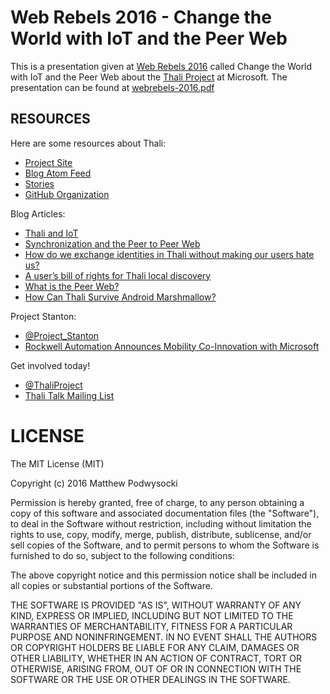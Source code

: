 # Web Rebels 2016 - Change the World with IoT and the Peer Web

This is a presentation given at [Web Rebels 2016](https://webrebels.org/) called Change the World with IoT and the Peer Web about the [Thali Project](http://thaliproject.org) at Microsoft.  The presentation can be found at [webrebels-2016.pdf](webrebels-2016.pdf)

## RESOURCES

Here are some resources about Thali:
- [Project Site](http://thaliproject.org)
- [Blog Atom Feed](http://thaliproject.org/atom)
- [Stories](http://thaliproject.org/stories)
- [GitHub Organization](https://github.com/thaliproject)

Blog Articles:
- [Thali and IoT](http://thaliproject.org/ThaliAndIoT/)
- [Synchronization and the Peer to Peer Web](http://www.goland.org/consistencyandpeertopeer/)
- [How do we exchange identities in Thali without making our users hate us?](http://www.goland.org/coinflippingforthali/)
- [A user’s bill of rights for Thali local discovery](http://www.goland.org/localdiscoverybillofrights/)
- [What is the Peer Web?](http://www.goland.org/webrtcthaliinthebrowser/)
- [How Can Thali Survive Android Marshmallow?](http://www.goland.org/fixmarshmallowmac/)

Project Stanton:
- [@Project_Stanton](https://twitter.com/project_stanton)
- [Rockwell Automation Announces Mobility Co-Innovation with Microsoft](http://www.businesswire.com/news/home/20151112006297/en/)

Get involved today!
- [@ThaliProject](https://twitter.com/thaliproject)
- [Thali Talk Mailing List](https://pairlist10.pair.net/mailman/listinfo/thali-talk)

# LICENSE

The MIT License (MIT)

Copyright (c) 2016 Matthew Podwysocki

Permission is hereby granted, free of charge, to any person obtaining a copy
of this software and associated documentation files (the "Software"), to deal
in the Software without restriction, including without limitation the rights
to use, copy, modify, merge, publish, distribute, sublicense, and/or sell
copies of the Software, and to permit persons to whom the Software is
furnished to do so, subject to the following conditions:

The above copyright notice and this permission notice shall be included in all
copies or substantial portions of the Software.

THE SOFTWARE IS PROVIDED "AS IS", WITHOUT WARRANTY OF ANY KIND, EXPRESS OR
IMPLIED, INCLUDING BUT NOT LIMITED TO THE WARRANTIES OF MERCHANTABILITY,
FITNESS FOR A PARTICULAR PURPOSE AND NONINFRINGEMENT. IN NO EVENT SHALL THE
AUTHORS OR COPYRIGHT HOLDERS BE LIABLE FOR ANY CLAIM, DAMAGES OR OTHER
LIABILITY, WHETHER IN AN ACTION OF CONTRACT, TORT OR OTHERWISE, ARISING FROM,
OUT OF OR IN CONNECTION WITH THE SOFTWARE OR THE USE OR OTHER DEALINGS IN THE
SOFTWARE.
